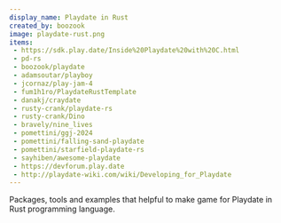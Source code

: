 ```yaml
---
display_name: Playdate in Rust
created_by: boozook
image: playdate-rust.png
items:
 - https://sdk.play.date/Inside%20Playdate%20with%20C.html
 - pd-rs
 - boozook/playdate
 - adamsoutar/playboy
 - jcornaz/play-jam-4
 - fum1h1ro/PlaydateRustTemplate
 - danakj/craydate
 - rusty-crank/playdate-rs
 - rusty-crank/Dino
 - bravely/nine_lives
 - pomettini/ggj-2024
 - pomettini/falling-sand-playdate
 - pomettini/starfield-playdate-rs
 - sayhiben/awesome-playdate
 - https://devforum.play.date
 - http://playdate-wiki.com/wiki/Developing_for_Playdate
---
```


Packages, tools and examples that helpful to make game for Playdate in Rust programming language.
